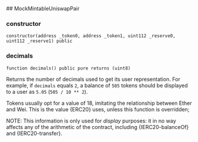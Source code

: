 ﻿﻿## MockMintableUniswapPair


### constructor

```solidity
constructor(address _token0, address _token1, uint112 _reserve0, uint112 _reserve1) public
```







### decimals

```solidity
function decimals() public pure returns (uint8)
```



Returns the number of decimals used to get its user representation.
For example, if `decimals` equals `2`, a balance of `505` tokens should
be displayed to a user as `5.05` (`505 / 10 ** 2`).

Tokens usually opt for a value of 18, imitating the relationship between
Ether and Wei. This is the value {ERC20} uses, unless this function is
overridden;

NOTE: This information is only used for _display_ purposes: it in
no way affects any of the arithmetic of the contract, including
{IERC20-balanceOf} and {IERC20-transfer}.



